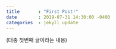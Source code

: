 ```yaml
---
title		: "First Post!"
date		: 2019-07-31 14:30:00 -0400
categories	: jekyll update
---
```

(대충 첫번째 글이라는 내용)
